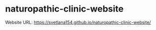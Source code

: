 # naturopathic-clinic-website

Website URL: https://svetlana154.github.io/naturopathic-clinic-website/
